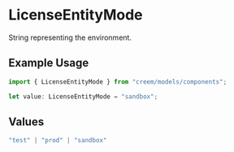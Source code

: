 # LicenseEntityMode

String representing the environment.

## Example Usage

```typescript
import { LicenseEntityMode } from "creem/models/components";

let value: LicenseEntityMode = "sandbox";
```

## Values

```typescript
"test" | "prod" | "sandbox"
```